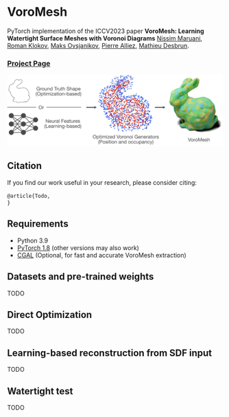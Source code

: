 # VoroMesh

PyTorch implementation of the ICCV2023 paper **VoroMesh: Learning Watertight Surface Meshes with Voronoi Diagrams** 
[Nissim Maruani](https://nissmar.github.io), [Roman Klokov](https://scholar.google.ru/citations?user=LzkFOcoAAAAJ&hl=ru), [Maks Ovsjanikov](https://www.lix.polytechnique.fr/~maks/), [Pierre Alliez](https://team.inria.fr/titane/pierre-alliez/), [Mathieu Desbrun](https://pages.saclay.inria.fr/mathieu.desbrun/).

### [Project Page](https://nissmar.github.io/voromesh.github.io/)

<img src='data/banner.png' />

## Citation

If you find our work useful in your research, please consider citing:

	@article{Todo,
	}

## Requirements

- Python 3.9
- [PyTorch 1.8](https://pytorch.org/get-started/locally/) (other versions may also work)
- [CGAL](https://www.cgal.org) (Optional, for fast and accurate VoroMesh extraction)  


## Datasets and pre-trained weights

TODO

## Direct Optimization

TODO

## Learning-based reconstruction from SDF input
 
TODO

## Watertight test


TODO

